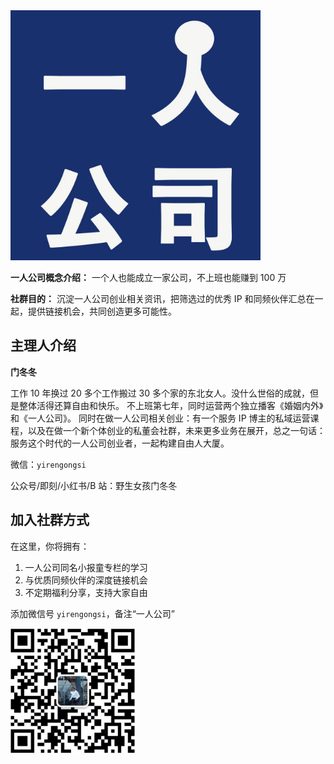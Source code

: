 <!-- ![yirengongsi](../imgs/yirengongsi_logo.jpg) -->
<img src="../imgs/yirengongsi_logo.jpg" style="margin: auto" width="400" height="400" />

**一人公司概念介绍：** 一个人也能成立一家公司，不上班也能赚到 100 万

**社群目的：** 沉淀一人公司创业相关资讯，把筛选过的优秀 IP 和同频伙伴汇总在一起，提供链接机会，共同创造更多可能性。

## 主理人介绍

**门冬冬**

工作 10 年换过 20 多个工作搬过 30 多个家的东北女人。没什么世俗的成就，但是整体活得还算自由和快乐。
不上班第七年，同时运营两个独立播客《婚姻内外》和《一人公司》。
同时在做一人公司相关创业：有一个服务 IP 博主的私域运营课程，以及在做一个新个体创业的私董会社群，未来更多业务在展开，总之一句话：服务这个时代的一人公司创业者，一起构建自由人大厦。

微信：`yirengongsi`

公众号/即刻/小红书/B 站：野生女孩门冬冬

## 加入社群方式

在这里，你将拥有：

1. 一人公司同名小报童专栏的学习
2. 与优质同频伙伴的深度链接机会
3. 不定期福利分享，支持大家自由

添加微信号 `yirengongsi`，备注“一人公司”

<img src="../imgs/qrcode_mdd.png" width="200" height="200" />
